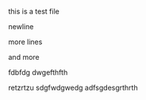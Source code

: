 this is a test file

newline
     
 
more lines  
 
 
and more

 
fdbfdg
dwgefthfth

retzrtzu
sdgfwdgwedg
adfsgdesgrthrth

